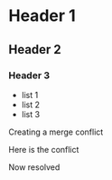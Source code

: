 # Header 1
## Header 2
### Header 3

- list 1
- list 2
- list 3


Creating a merge conflict

Here is the conflict

Now resolved
